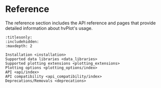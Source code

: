 # Reference

The reference section includes the API reference and pages that provide detailed information about hvPlot's usage.

```{toctree}
:titlesonly:
:includehidden:
:maxdepth: 2

Installation <installation>
Supported data libraries <data_libraries>
Supported plotting extensions <plotting_extensions>
Plotting options <plotting_options/index>
API <api/index>
API compatibility <api_compatibility/index>
Deprecations/Removals <deprecations>
```
